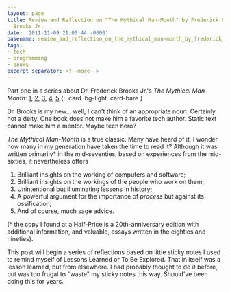```yaml
---
layout: page
title: Review and Reflection on "The Mythical Man-Month" by Frederick P.
  Brooks Jr.
date: '2011-11-09 21:05:44 -0600'
basename: review_and_reflection_on_the_mythical_man-month_by_frederick_p_brooks_jr
tags:
- tech
- programming
- books
excerpt_separator: <!--more-->
---
```



Part one in a series about Dr. Frederick Brooks Jr.'s _The Mythical Man-Month_:
[1](/archive/2011/11/10/review_and_reflection_on_the_mythical_man-month_by_frederick_p_brooks_jr/),
[2](/archive/2011/11/20/mythical_man-month_conceptual_integrity/),
[3](/archive/2011/11/26/the_mythical_man-month_wiki_and_customer_service/),
[4](/archive/2011/12/11/mythical_man-month_planning_for_change/),
[5](/archive/2012/01/08/mythical_man-month_code_reuse_and_discoverability/)
{: .card .bg-light .card-bare }

Dr. Brooks is my new&hellip; well, I can't think of an appropriate noun. Certainly
not a deity. One book does not make him a favorite tech author. Static text cannot make
him a mentor. Maybe tech hero?

<!--more-->

_The Mythical Man-Month_ is a true classic. Many have heard of it; I wonder how
many in my generation have taken the time to read it? Although it was written
primarily* in the mid-seventies, based on experiences from the mid-sixties, it
nevertheless offers

1. Brilliant insights on the working of computers and software;
2. Brilliant insights on the workings of the people who work on them;
3. Unintentional but illuminating lessons in history;
4. A powerful argument for the importance of _process_ but against its ossification;
5. And of course, much sage advice.

(* the copy I found at a Half-Price is a 20th-anniversary edition with
additional information, and valuable, essays written in the eighties and
nineties).

This post will begin a series of reflections based on little sticky notes I used
to remind myself of Lessons Learned or To Be Explored. That in itself was a
lesson learned, but from elsewhere. I had probably thought to do it before, but
was too frugal to "waste" my sticky notes this way. Should've been doing this
for years.
